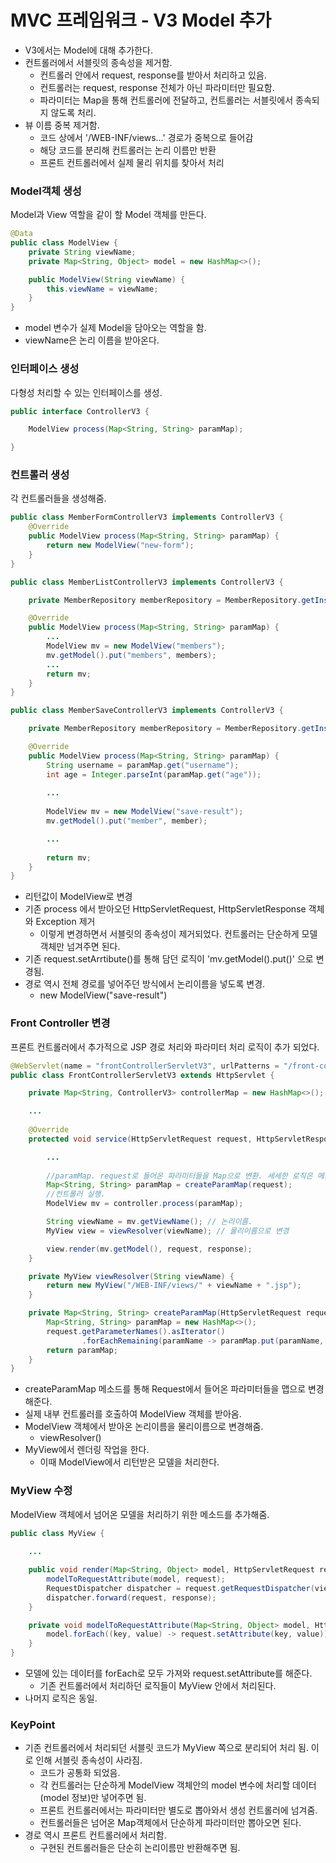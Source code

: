 # MVC 프레임워크 - V3 Model 추가
* V3에서는 Model에 대해 추가한다.
* 컨트롤러에서 서블릿의 종속성을 제거함.
  * 컨트롤러 안에서 request, response를 받아서 처리하고 있음.
  * 컨트롤러는 request, response 전체가 아닌 파라미터만 필요함.
  * 파라미터는 Map을 통해 컨트롤러에 전달하고, 컨트롤러는 서블릿에서 종속되지 않도록 처리.
* 뷰 이름 중복 제거함.
  * 코드 상에서 '/WEB-INF/views...' 경로가 중복으로 들어감
  * 해당 코드를 분리해 컨트롤러는 논리 이름만 반환
  * 프론트 컨트롤러에서 실제 물리 위치를 찾아서 처리

### Model객체 생성
Model과 View 역할을 같이 할 Model 객체를 만든다.
```java
@Data
public class ModelView {
    private String viewName;
    private Map<String, Object> model = new HashMap<>();

    public ModelView(String viewName) {
        this.viewName = viewName;
    }
}
```
* model 변수가 실제 Model을 담아오는 역할을 함.
* viewName은 논리 이름을 받아온다.

### 인터페이스 생성
다형성 처리할 수 있는 인터페이스를 생성.
```java
public interface ControllerV3 {

    ModelView process(Map<String, String> paramMap);

}
```

### 컨트롤러 생성
각 컨트롤러들을 생성해줌.
```java
public class MemberFormControllerV3 implements ControllerV3 {
    @Override
    public ModelView process(Map<String, String> paramMap) {
        return new ModelView("new-form");
    }
}

public class MemberListControllerV3 implements ControllerV3 {

    private MemberRepository memberRepository = MemberRepository.getInstance();

    @Override
    public ModelView process(Map<String, String> paramMap) {
        ...
        ModelView mv = new ModelView("members");
        mv.getModel().put("members", members);
        ...
        return mv;
    }
}

public class MemberSaveControllerV3 implements ControllerV3 {

    private MemberRepository memberRepository = MemberRepository.getInstance();

    @Override
    public ModelView process(Map<String, String> paramMap) {
        String username = paramMap.get("username");
        int age = Integer.parseInt(paramMap.get("age"));
        
        ...
        
        ModelView mv = new ModelView("save-result");
        mv.getModel().put("member", member);

        ...
        
        return mv;
    }
}
```
* 리턴값이 ModelView로 변경
* 기존 process 에서 받아오던 HttpServletRequest, HttpServletResponse 객체와 Exception 제거
  * 이렇게 변경하면서 서블릿의 종속성이 제거되었다. 컨트롤러는 단순하게 모델객체만 넘겨주면 된다.
* 기존 request.setArrtibute()를 통해 담던 로직이 'mv.getModel().put()' 으로 변경됨.
* 경로 역시 전체 경로를 넣어주던 방식에서 논리이름을 넣도록 변경.
  * new ModelView("save-result")

### Front Controller 변경
프론트 컨트롤러에서 추가적으로 JSP 경로 처리와 파라미터 처리 로직이 추가 되었다.
```java
@WebServlet(name = "frontControllerServletV3", urlPatterns = "/front-controller/v3/*")
public class FrontControllerServletV3 extends HttpServlet {

    private Map<String, ControllerV3> controllerMap = new HashMap<>();

    ...
    
    @Override
    protected void service(HttpServletRequest request, HttpServletResponse response) throws ServletException, IOException {

        ...
        
        //paramMap. request로 들어온 파라미터들을 Map으로 변환. 세세한 로직은 메소드로 빼주는게 좋다.
        Map<String, String> paramMap = createParamMap(request);
        //컨트롤러 실행.
        ModelView mv = controller.process(paramMap);

        String viewName = mv.getViewName(); // 논리이름.
        MyView view = viewResolver(viewName); // 물리이름으로 변경

        view.render(mv.getModel(), request, response);
    }

    private MyView viewResolver(String viewName) {
        return new MyView("/WEB-INF/views/" + viewName + ".jsp");
    }

    private Map<String, String> createParamMap(HttpServletRequest request) {
        Map<String, String> paramMap = new HashMap<>();
        request.getParameterNames().asIterator()
                .forEachRemaining(paramName -> paramMap.put(paramName, request.getParameter(paramName)));
        return paramMap;
    }
}
```
* createParamMap 메소드를 통해 Request에서 들어온 파라미터들을 맵으로 변경해준다.
* 실제 내부 컨트롤러를 호출하여 ModelView 객체를 받아옴.
* ModelView 객체에서 받아온 논리이름을 물리이름으로 변경해줌.
  * viewResolver()
* MyView에서 렌더링 작업을 한다.
  * 이때 ModelView에서 리턴받은 모델을 처리한다.

### MyView 수정
ModelView 객체에서 넘어온 모델을 처리하기 위한 메소드를 추가해줌.
```java
public class MyView {
    
    ...

    public void render(Map<String, Object> model, HttpServletRequest request, HttpServletResponse response) throws ServletException, IOException {
        modelToRequestAttribute(model, request);
        RequestDispatcher dispatcher = request.getRequestDispatcher(viewPath);
        dispatcher.forward(request, response);
    }

    private void modelToRequestAttribute(Map<String, Object> model, HttpServletRequest request) {
        model.forEach((key, value) -> request.setAttribute(key, value));
    }
}
```
* 모델에 있는 데이터를 forEach로 모두 가져와 request.setAttribute를 해준다.
  * 기존 컨트롤러에서 처리하던 로직들이 MyView 안에서 처리된다.
* 나머지 로직은 동일.

### KeyPoint
* 기존 컨트롤러에서 처리되던 서블릿 코드가 MyView 쪽으로 분리되어 처리 됨. 이로 인해 서블릿 종속성이 사라짐.
  * 코드가 공통화 되었음.
  * 각 컨트롤러는 단순하게 ModelView 객체안의 model 변수에 처리할 데이터(model 정보)만 넣어주면 됨.
  * 프론트 컨트롤러에서는 파라미터만 별도로 뽑아와서 생성 컨트롤러에 넘겨줌. 
  * 컨트롤러들은 넘어온 Map객체에서 단순하게 파라미터만 뽑아오면 된다.
* 경로 역시 프론트 컨트롤러에서 처리함.
  * 구현된 컨트롤러들은 단순히 논리이름만 반환해주면 됨.